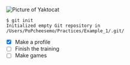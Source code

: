 # 
![Picture of Yaktocat](https://octodex.github.com/images/yaktocat.png)
```
$ git init 
Initialized empty Git repository in /Users/PoPcheesemo/Practices/Example_1/.git/
```
- [x] Make a profile
- [ ] Finish the training
- [ ] Make games
